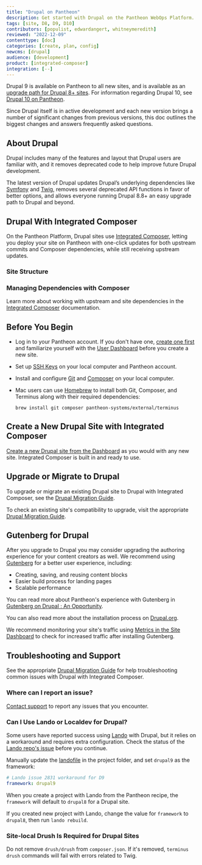 ```yaml
---
title: "Drupal on Pantheon"
description: Get started with Drupal on the Pantheon WebOps Platform.
tags: [site, D8, D9, D10]
contributors: [populist, edwardangert, whitneymeredith]
reviewed: "2022-12-09"
contenttype: [doc]
categories: [create, plan, config]
newcms: [drupal]
audience: [development]
product: [integrated-composer]
integration: [--]
---
```


Drupal 9 is available on Pantheon to all new sites, and is available as an [upgrade path for Drupal 8+ sites](/drupal-migration).  For information regarding Drupal 10, see [Drupal 10 on Pantheon](/drupal-10).

Since Drupal itself is in active development and each new version brings a number of significant changes from previous versions, this doc outlines the biggest changes and answers frequently asked questions.

## About Drupal

Drupal includes many of the features and layout that Drupal users are familiar with, and it removes deprecated code to help improve future Drupal development.

The latest version of Drupal updates Drupal’s underlying dependencies like [Symfony](https://symfony.com/) and [Twig](https://twig.symfony.com/), removes several deprecated API functions in favor of better options, and allows everyone running Drupal 8.8+ an easy upgrade path to Drupal and beyond.

## Drupal With Integrated Composer

On the Pantheon Platform, Drupal sites use [Integrated Composer](/guides/integrated-composer), letting you deploy your site on Pantheon with one-click updates for both upstream commits and Composer dependencies, while still receiving upstream updates.

### Site Structure

<Partial file="ic-upstream-structure.md" />

### Managing Dependencies with Composer

Learn more about working with upstream and site dependencies in the [Integrated Composer](/guides/integrated-composer) documentation.

## Before You Begin

- Log in to your Pantheon account. If you don't have one, [create one first](https://pantheon.io/register?docs) and familiarize yourself with the [User Dashboard](/guides/quickstart/user-dashboard) before you create a new site.

- Set up [SSH Keys](/ssh-keys) on your local computer and Pantheon account.

- Install and configure [Git](/guides/git/git-config) and [Composer](https://getcomposer.org/download/) on your local computer.

- Mac users can use [Homebrew](https://brew.sh/) to install both Git, Composer,  and Terminus along with their required dependencies:

     ```bash{promptUser:user}
     brew install git composer pantheon-systems/external/terminus
     ```

## Create a New Drupal Site with Integrated Composer

[Create a new Drupal site from the Dashboard](/guides/legacy-dashboard/create-sites) as you would with any new site. Integrated Composer is built in and ready to use.

## Upgrade or Migrate to Drupal 

To upgrade or migrate an existing Drupal site to Drupal with Integrated Composer, see the [Drupal Migration Guide](/drupal-migration).

To check an existing site's compatibility to upgrade, visit the appropriate [Drupal Migration Guide](/drupal-migration).

## Gutenberg for Drupal 

After you upgrade to Drupal you may consider upgrading the authoring experience for your content creators as well. We recommend using [Gutenberg](https://www.drupal.org/project/gutenberg) for a better user experience, including:

 - Creating, saving, and reusing content blocks
 - Easier build process for landing pages
 - Scalable performance

You can read more about Pantheon's experience with Gutenberg in [Gutenberg on Drupal : An Opportunity](https://pantheon.io/blog/gutenberg-drupal).

You can also read more about the installation process on [Drupal.org](https://www.drupal.org/docs/contributed-modules/gutenberg/installation-and-upgrades).

We recommend monitoring your site's traffic using [Metrics in the Site Dashboard](/guides/legacy-dashboard/metrics) to check for increased traffic after installing Gutenberg.

## Troubleshooting and Support

See the appropriate [Drupal Migration Guide](/drupal-migration) for help troubleshooting common issues with Drupal with Integrated Composer.

### Where can I report an issue?

[Contact support](/guides/support) to report any issues that you encounter.

### Can I Use Lando or Localdev for Drupal?

Some users have reported success using [Lando](https://docs.lando.dev/basics/) with Drupal, but it relies on a workaround and requires extra configuration. Check the status of the [Lando repo's issue](https://github.com/lando/lando/issues/2831#issuecomment-771833900) before you continue.

Manually update the [landofile](https://docs.lando.dev/config/lando.html#base-file) in the project folder, and set `drupal9` as the framework:

  ```yml:title=lando.yml
  # Lando issue 2831 workaround for D9
  framework: drupal9
  ```

When you create a project with Lando from the Pantheon recipe, the `framework` will default to `drupal8` for a Drupal site.

If you created new project with Lando, change the value for `framework` to `drupal8`, then run `lando rebuild`.

### Site-local Drush Is Required for Drupal Sites

Do not remove `drush/drush` from `composer.json`. If it's removed, `terminus drush` commands will fail with errors related to Twig.